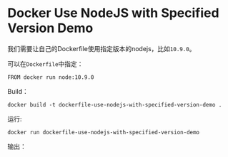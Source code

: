 Docker Use NodeJS with Specified Version Demo
=============================================

我们需要让自己的Dockerfile使用指定版本的nodejs，比如`10.9.0`。

可以在`Dockerfile`中指定：

```
FROM docker run node:10.9.0
```

Build：

```
docker build -t dockerfile-use-nodejs-with-specified-version-demo .
```

运行:

```
docker run dockerfile-use-nodejs-with-specified-version-demo
```

输出：

```
```